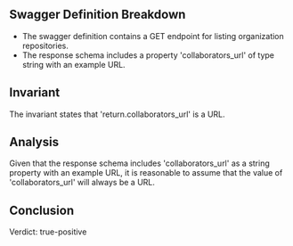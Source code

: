 ## Swagger Definition Breakdown
- The swagger definition contains a GET endpoint for listing organization repositories.
- The response schema includes a property 'collaborators_url' of type string with an example URL.

## Invariant
The invariant states that 'return.collaborators_url' is a URL.

## Analysis
Given that the response schema includes 'collaborators_url' as a string property with an example URL, it is reasonable to assume that the value of 'collaborators_url' will always be a URL.

## Conclusion
Verdict: true-positive
